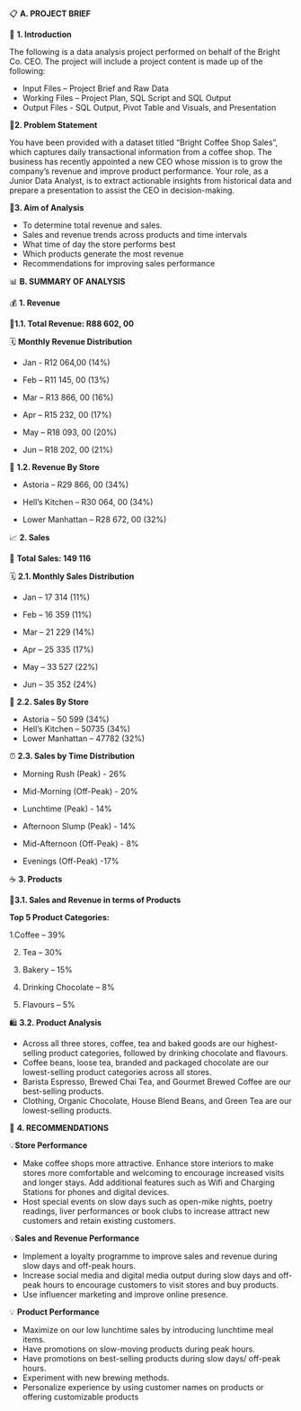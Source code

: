 📋 **A.	PROJECT BRIEF**

🔹 **1.  Introduction** 

The following is a data analysis project performed on behalf of the Bright Co. CEO. The project will include a project content is made up of the following:
-	Input Files – Project Brief and Raw Data
-	Working Files – Project Plan, SQL Script and SQL Output
-	Output Files -  SQL Output, Pivot Table and Visuals, and Presentation

🔹**2. Problem Statement**

You have been provided with a dataset titled “Bright Coffee Shop Sales”, which captures daily transactional information from a coffee shop. The business has recently appointed a new CEO whose mission is to grow the company’s revenue and improve product performance. Your role, as a Junior Data Analyst, is to extract actionable insights from historical data and prepare a presentation to assist the CEO in decision-making.

🔹**3. Aim of Analysis**

-	To determine total revenue and sales. 
-	Sales and revenue trends across products and time intervals
-	What time of day the store performs best
-	Which products generate the most revenue
-	Recommendations for improving sales performance


📊 **B. SUMMARY OF ANALYSIS**


💰 **1.	Revenue**

🔸**1.1. Total Revenue: R88 602, 00**

🗓 **Monthly Revenue Distribution**

- Jan - R12 064,00 (14%)

- Feb – R11 145, 00 (13%)

- Mar – R13 866, 00 (16%)

- Apr – R15 232, 00 (17%)

- May – R18 093, 00 (20%)

- Jun – R18 202, 00 (21%)


🏪 **1.2. Revenue By Store**

- Astoria – R29 866, 00 (34%)

- Hell’s Kitchen – R30 064, 00 (34%)

- Lower Manhattan – R28 672, 00 (32%)



📈 **2.	Sales**

🔸 **Total Sales: 149 116**

🗓 **2.1. Monthly Sales Distribution**

- Jan – 17 314 (11%)

- Feb – 16 359 (11%)

- Mar – 21 229 (14%)

- Apr – 25 335 (17%)

- May – 33 527 (22%)

- Jun – 35 352 (24%)



🏪 **2.2. Sales By Store**

- Astoria – 50 599 (34%)
- Hell’s Kitchen – 50735 (34%)
- Lower Manhattan – 47782 (32%)



⏰ **2.3. Sales by Time Distribution**

- Morning Rush (Peak) - 26%

- Mid-Morning (Off-Peak) - 20%

- Lunchtime (Peak) - 14%

- Afternoon Slump (Peak) - 14%

- Mid-Afternoon (Off-Peak) - 8%

- Evenings (Off-Peak) -17%

☕ **3.	Products**

🛒**3.1. Sales and Revenue in terms of Products**

**Top 5 Product Categories:**

1.Coffee – 39%

2. Tea – 30%
   
4. Bakery – 15%
   
6. Drinking Chocolate – 8%
   
8. Flavours – 5%
   

🛍 **3.2. Product Analysis**
-	Across all three stores, coffee, tea and baked goods are our highest-selling product categories, followed by drinking chocolate and flavours.
-	Coffee beans, loose tea, branded and packaged chocolate are our lowest-selling product categories across all stores.
-	Barista Espresso, Brewed Chai Tea, and Gourmet Brewed Coffee are our best-selling products. 
-	Clothing, Organic Chocolate, House Blend Beans, and Green Tea are our lowest-selling products.

  
🎯 **4.	RECOMMENDATIONS**

💡**Store Performance**
-	Make coffee shops more attractive. Enhance store interiors to make stores more comfortable and welcoming to encourage increased visits and longer stays. Add additional features such as Wifi and Charging Stations for phones and digital devices.
-	Host special events on slow days such as open-mike nights, poetry readings, liver performances or book clubs to increase attract new customers and retain existing customers.

💡**Sales and Revenue Performance**
-	Implement a loyalty programme to improve sales and revenue during slow days and off-peak hours. 
-	Increase social media and digital media output during slow days and off-peak hours to encourage customers to visit stores and buy products. 
-	Use influencer marketing and improve online presence.

💡 **Product Performance**
-	Maximize on our low lunchtime sales by introducing lunchtime meal items.
-	Have promotions on slow-moving products during peak hours. 
-	Have promotions on best-selling products during slow days/ off-peak hours.
-	Experiment with new brewing methods.
-	Personalize experience by using customer names on products or offering customizable products
